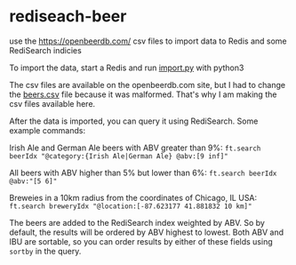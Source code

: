 # rediseach-beer

use the https://openbeerdb.com/ csv files to import data to Redis and some RediSearch indicies

To import the data, start a Redis and run [import.py](../master/import.py) with python3

The csv files are available on the openbeerdb.com site, but I had to change the [beers.csv](../master/beers.csv) file because it was malformed. That's why I am making the csv files available here.

After the data is imported, you can query it using RediSearch. Some example commands:

Irish Ale and German Ale beers with ABV greater than 9%:
`ft.search beerIdx "@category:{Irish Ale|German Ale} @abv:[9 inf]"`

All beers with ABV higher than 5% but lower than 6%:
`ft.search beerIdx @abv:"[5 6]"`

Breweies in a 10km radius from the coordinates of Chicago, IL USA:
`ft.search breweryIdx "@location:[-87.623177 41.881832 10 km]"`

The beers are added to the RediSearch index weighted by ABV. So by default, the results will be ordered by ABV highest to lowest. Both ABV and IBU are sortable, so you can order results by either of these fields using `sortby` in the query.